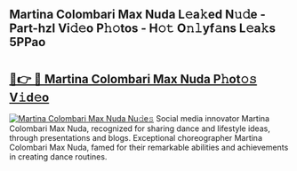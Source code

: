 ## Martina Colombari Max Nuda L𝚎a𝚔ed N𝚞𝚍e - Part-hzI Vi𝚍𝚎o P𝚑𝚘tos - H𝚘𝚝 O𝚗𝚕yf𝚊ns L𝚎a𝚔s 5PPao

# <h2><a href="http://kfccgu.oniu.top/?m=Martina+Colombari+Max+Nuda">🔗👉 🔴 Martina Colombari Max Nuda P𝚑ot𝚘𝚜 V𝚒d𝚎o</a></h2>

[![Martina Colombari Max Nuda Nu𝚍e𝚜](https://i.imgur.com/0qMVB7G.gif)](http://kfccgu.oniu.top/?m=Martina+Colombari+Max+Nuda)
Social media innovator Martina Colombari Max Nuda, recognized for sharing dance and lifestyle ideas, through presentations and blogs. Exceptional choreographer Martina Colombari Max Nuda, famed for their remarkable abilities and achievements in creating dance routines.  
